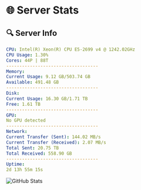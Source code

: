 # 🌐 Server Stats
## 🔍 Server Info
```yaml
CPU: Intel(R) Xeon(R) CPU E5-2699 v4 @ 1242.02GHz
CPU Usage: 1.30%
Cores: 44P | 88T
-----------------------------------
Memory:
Current Usage: 9.12 GB/503.74 GB
Available: 491.48 GB
-----------------------------------
Disk:
Current Usage: 16.30 GB/1.71 TB
Free: 1.61 TB
-----------------------------------
GPU:
No GPU detected
-----------------------------------
Network:
Current Transfer (Sent): 144.02 MB/s
Current Transfer (Received): 2.07 MB/s
Total Sent: 20.75 TB
Total Received: 558.90 GB
-----------------------------------
Uptime:
2d 13h 55m 15s
```
![GitHub Stats](https://img.shields.io/badge/Updated-2025-02-10_12:38:33-blue)